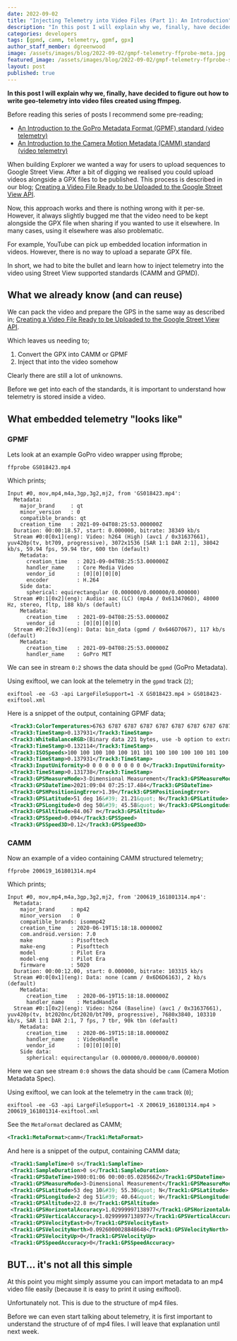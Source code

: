 ```yaml
---
date: 2022-09-02
title: "Injecting Telemetry into Video Files (Part 1): An Introduction"
description: "In this post I will explain why we, finally, have decided to figure out how to write geo-telemetry into video files created using ffmpeg."
categories: developers
tags: [gpmd, camm, telemetry, gpmf, gpx]
author_staff_member: dgreenwood
image: /assets/images/blog/2022-09-02/gmpf-telemetry-ffprobe-meta.jpg
featured_image: /assets/images/blog/2022-09-02/gmpf-telemetry-ffprobe-sm.jpg
layout: post
published: true
---
```


**In this post I will explain why we, finally, have decided to figure out how to write geo-telemetry into video files created using ffmpeg.**

Before reading this series of posts I recommend some pre-reading;

* [An Introduction to the GoPro Metadata Format (GPMF) standard (video telemetry)](https://www.trekview.org/blog/2020/metadata-exif-xmp-360-video-files-gopro-gpmd/)
* [An Introduction to the Camera Motion Metadata (CAMM) standard (video telemetry)](https://www.trekview.org/blog/2021/metadata-exif-xmp-360-video-files-camm-camera-motion-metadata-spec/)

When building Explorer we wanted a way for users to upload sequences to Google Street View. After a bit of digging we realised you could upload videos alongside a GPX files to be published. This process is described in our blog; [Creating a Video File Ready to be Uploaded to the Google Street View API](https://www.trekview.org/blog/2022/create-google-street-view-video-publish-api/).

Now, this approach works and there is nothing wrong with it per-se. However, it always slightly bugged me that the video need to be kept alongside the GPX file when sharing if you wanted to use it elsewhere. In many cases, using it elsewhere was also problematic.

For example, YouTube can pick up embedded location information in videos. However, there is no way to upload a separate GPX file.

In short, we had to bite the bullet and learn how to inject telemetry into the video using Street View supported standards (CAMM and GPMD).

## What we already know (and can reuse)

We can pack the video and prepare the GPS in the same way as described in; [Creating a Video File Ready to be Uploaded to the Google Street View API](https://www.trekview.org/blog/2022/create-google-street-view-video-publish-api/).

Which leaves us needing to;

1. Convert the GPX into CAMM or GPMF
2. Inject that into the video somehow

Clearly there are still a lot of unknowns.

Before we get into each of the standards, it is important to understand how telemetry is stored inside a video.

## What embedded telemetry "looks like"

### GPMF

Lets look at an example GoPro video wrapper using ffprobe;

```shell
ffprobe GS018423.mp4
```

Which prints;

```
Input #0, mov,mp4,m4a,3gp,3g2,mj2, from 'GS018423.mp4':
  Metadata:
    major_brand     : qt  
    minor_version   : 0
    compatible_brands: qt  
    creation_time   : 2021-09-04T08:25:53.000000Z
  Duration: 00:00:18.57, start: 0.000000, bitrate: 38349 kb/s
  Stream #0:0[0x1](eng): Video: h264 (High) (avc1 / 0x31637661), yuv420p(tv, bt709, progressive), 3072x1536 [SAR 1:1 DAR 2:1], 38042 kb/s, 59.94 fps, 59.94 tbr, 600 tbn (default)
    Metadata:
      creation_time   : 2021-09-04T08:25:53.000000Z
      handler_name    : Core Media Video
      vendor_id       : [0][0][0][0]
      encoder         : H.264
    Side data:
      spherical: equirectangular (0.000000/0.000000/0.000000) 
  Stream #0:1[0x2](eng): Audio: aac (LC) (mp4a / 0x6134706D), 48000 Hz, stereo, fltp, 188 kb/s (default)
    Metadata:
      creation_time   : 2021-09-04T08:25:53.000000Z
      vendor_id       : [0][0][0][0]
  Stream #0:2[0x3](eng): Data: bin_data (gpmd / 0x646D7067), 117 kb/s (default)
    Metadata:
      creation_time   : 2021-09-04T08:25:53.000000Z
      handler_name    : GoPro MET
```

We can see in stream `0:2` shows the data should be `gpmd` (GoPro Metadata).

Using exiftool, we can look at the telemetry in the `gpmd` track (`2`);

```shell
exiftool -ee -G3 -api LargeFileSupport=1 -X GS018423.mp4 > GS018423-exiftool.xml
```

Here is a snippet of the output, containing GPMF data;

```xml
 <Track3:ColorTemperatures>6763 6787 6787 6787 6787 6787 6787 6787 6787 6787</Track3:ColorTemperatures>
 <Track3:TimeStamp>0.137931</Track3:TimeStamp>
 <Track3:WhiteBalanceRGB>(Binary data 221 bytes, use -b option to extract)</Track3:WhiteBalanceRGB>
 <Track3:TimeStamp>0.132114</Track3:TimeStamp>
 <Track3:ISOSpeeds>100 100 100 100 100 101 101 100 100 100 100 101 100 100 100 101 100 100 100 100 101 101 101 100 100 101 100 100 100</Track3:ISOSpeeds>
 <Track3:TimeStamp>0.137931</Track3:TimeStamp>
 <Track3:InputUniformity>0 0 0 0 0 0 0 0 0 0</Track3:InputUniformity>
 <Track3:TimeStamp>0.131738</Track3:TimeStamp>
 <Track3:GPSMeasureMode>3-Dimensional Measurement</Track3:GPSMeasureMode>
 <Track3:GPSDateTime>2021:09:04 07:25:17.484</Track3:GPSDateTime>
 <Track3:GPSHPositioningError>1.39</Track3:GPSHPositioningError>
 <Track3:GPSLatitude>51 deg 16&#39; 21.21&quot; N</Track3:GPSLatitude>
 <Track3:GPSLongitude>0 deg 50&#39; 45.58&quot; W</Track3:GPSLongitude>
 <Track3:GPSAltitude>84.067 m</Track3:GPSAltitude>
 <Track3:GPSSpeed>0.094</Track3:GPSSpeed>
 <Track3:GPSSpeed3D>0.12</Track3:GPSSpeed3D>
```

### CAMM

Now an example of a video containing CAMM structured telemetry;

```shell
ffprobe 200619_161801314.mp4 
```

Which prints;

```
Input #0, mov,mp4,m4a,3gp,3g2,mj2, from '200619_161801314.mp4':
  Metadata:
    major_brand     : mp42
    minor_version   : 0
    compatible_brands: isommp42
    creation_time   : 2020-06-19T15:18:18.000000Z
    com.android.version: 7.0
    make            : Pisofttech
    make-eng        : Pisofttech
    model           : Pilot Era
    model-eng       : Pilot Era
    firmware        : 5020
  Duration: 00:00:12.00, start: 0.000000, bitrate: 103315 kb/s
  Stream #0:0[0x1](eng): Data: none (camm / 0x6D6D6163), 2 kb/s (default)
    Metadata:
      creation_time   : 2020-06-19T15:18:18.000000Z
      handler_name    : MetadHandle
  Stream #0:1[0x2](eng): Video: h264 (Baseline) (avc1 / 0x31637661), yuv420p(tv, bt2020nc/bt2020/bt709, progressive), 7680x3840, 103310 kb/s, SAR 1:1 DAR 2:1, 7 fps, 7 tbr, 90k tbn (default)
    Metadata:
      creation_time   : 2020-06-19T15:18:18.000000Z
      handler_name    : VideoHandle
      vendor_id       : [0][0][0][0]
    Side data:
      spherical: equirectangular (0.000000/0.000000/0.000000) 
```

Here we can see stream `0:0` shows the data should be `camm` (Camera Motion Metadata Spec).

Using exiftool, we can look at the telemetry in the `camm` track (`0`);

```shell
exiftool -ee -G3 -api LargeFileSupport=1 -X 200619_161801314.mp4 > 200619_161801314-exiftool.xml
```

See the `MetaFormat` declared as CAMM;

```xml
<Track1:MetaFormat>camm</Track1:MetaFormat>
```

And here is a snippet of the output, containing CAMM data;

```xml
 <Track1:SampleTime>0 s</Track1:SampleTime>
 <Track1:SampleDuration>0 s</Track1:SampleDuration>
 <Track1:GPSDateTime>1980:01:06 00:00:05.028566Z</Track1:GPSDateTime>
 <Track1:GPSMeasureMode>3-Dimensional Measurement</Track1:GPSMeasureMode>
 <Track1:GPSLatitude>53 deg 10&#39; 55.30&quot; N</Track1:GPSLatitude>
 <Track1:GPSLongitude>2 deg 51&#39; 40.64&quot; W</Track1:GPSLongitude>
 <Track1:GPSAltitude>22.8 m</Track1:GPSAltitude>
 <Track1:GPSHorizontalAccuracy>1.02999997138977</Track1:GPSHorizontalAccuracy>
 <Track1:GPSVerticalAccuracy>1.02999997138977</Track1:GPSVerticalAccuracy>
 <Track1:GPSVelocityEast>0</Track1:GPSVelocityEast>
 <Track1:GPSVelocityNorth>0.0926000028848648</Track1:GPSVelocityNorth>
 <Track1:GPSVelocityUp>0</Track1:GPSVelocityUp>
 <Track1:GPSSpeedAccuracy>0</Track1:GPSSpeedAccuracy>
```

## BUT... it's not all this simple

At this point you might simply assume you can import metadata to an mp4 video file easily (because it is easy to print it using exiftool).

Unfortunately not. This is due to the structure of mp4 files.

Before we can even start talking about telemetry, it is first important to understand the structure of of mp4 files. I will leave that explanation until next week.